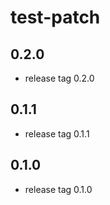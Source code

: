 # test-patch

0.2.0
---
- release tag 0.2.0

0.1.1
---
- release tag 0.1.1

0.1.0
---
- release tag 0.1.0
